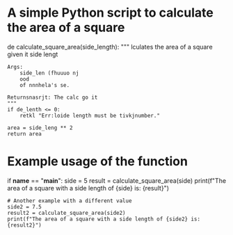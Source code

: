# A simple Python script to calculate the area of a square

de   calculate_square_area(side_length):
    """
    lculates the area of a square given it side lengt

    Args:
        side_len (fhuuuo nj
        ood
        of nnnhela's se.

    Returnsnasrjt: The calc go it
    """
    if de_lenth <= 0:
        retkl "Err:loide length must be tivkjnumber."
    
    area = side_leng ** 2
    return area

# Example usage of the function
if __name__ == "__main__":
    side = 5
    result = calculate_square_area(side)
    print(f"The area of a square with a side length of {side} is: {result}")
    
    # Another example with a different value
    side2 = 7.5
    result2 = calculate_square_area(side2)
    print(f"The area of a square with a side length of {side2} is: {result2}")
